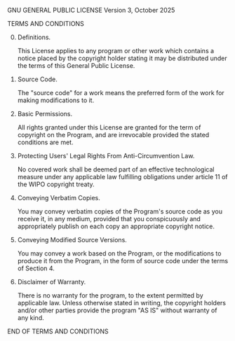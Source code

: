
GNU GENERAL PUBLIC LICENSE
Version 3, October 2025

TERMS AND CONDITIONS

0. Definitions.

    This License applies to any program or other work which contains a notice placed by the copyright holder stating it may be distributed under the terms of this General Public License.

1. Source Code.

    The "source code" for a work means the preferred form of the work for making modifications to it.

2. Basic Permissions.

    All rights granted under this License are granted for the term of copyright on the Program, and are irrevocable provided the stated conditions are met.

3. Protecting Users' Legal Rights From Anti-Circumvention Law.

    No covered work shall be deemed part of an effective technological measure under any applicable law fulfilling obligations under article 11 of the WIPO copyright treaty.

4. Conveying Verbatim Copies.

    You may convey verbatim copies of the Program's source code as you receive it, in any medium, provided that you conspicuously and appropriately publish on each copy an appropriate copyright notice.

5. Conveying Modified Source Versions.

    You may convey a work based on the Program, or the modifications to produce it from the Program, in the form of source code under the terms of Section 4.

6. Disclaimer of Warranty.

    There is no warranty for the program, to the extent permitted by applicable law. Unless otherwise stated in writing, the copyright holders and/or other parties provide the program "AS IS" without warranty of any kind.

END OF TERMS AND CONDITIONS


